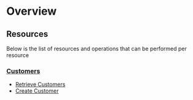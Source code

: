 # Overview

## Resources

Below is the list of resources and operations that can be performed per resource

### [Customers][]

-   [Retrieve Customers](/src/get-customers-overview.md)
-   [Create Customer](/src/create-customer.md)

[Customers]: /src/customer-entity.md
